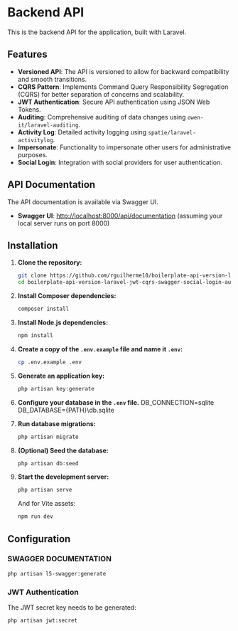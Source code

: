 # Backend API

This is the backend API for the application, built with Laravel.

## Features

- **Versioned API**: The API is versioned to allow for backward compatibility and smooth transitions.
- **CQRS Pattern**: Implements Command Query Responsibility Segregation (CQRS) for better separation of concerns and scalability.
- **JWT Authentication**: Secure API authentication using JSON Web Tokens.
- **Auditing**: Comprehensive auditing of data changes using `owen-it/laravel-auditing`.
- **Activity Log**: Detailed activity logging using `spatie/laravel-activitylog`.
- **Impersonate**: Functionality to impersonate other users for administrative purposes.
- **Social Login**: Integration with social providers for user authentication.

## API Documentation

The API documentation is available via Swagger UI.

- **Swagger UI**: [http://localhost:8000/api/documentation](http://localhost:8000/api/documentation) (assuming your local server runs on port 8000)

## Installation

1. **Clone the repository:**

   ```bash
   git clone https://github.com/rguilherme10/boilerplate-api-version-laravel-jwt-cqrs-swagger-social-login-audit-impersonate.git
   cd boilerplate-api-version-laravel-jwt-cqrs-swagger-social-login-audit-impersonate
   ```

2. **Install Composer dependencies:**

   ```bash
   composer install
   ```

3. **Install Node.js dependencies:**

   ```bash
   npm install
   ```

4. **Create a copy of the `.env.example` file and name it `.env`:**

   ```bash
   cp .env.example .env
   ```

5. **Generate an application key:**

   ```bash
   php artisan key:generate
   ```

6. **Configure your database in the `.env` file.**
    DB_CONNECTION=sqlite
    DB_DATABASE={PATH}\\db.sqlite

7. **Run database migrations:**

   ```bash
   php artisan migrate
   ```

8. **(Optional) Seed the database:**

   ```bash
   php artisan db:seed
   ```

9. **Start the development server:**

    ```bash
    php artisan serve
    ```

    And for Vite assets:

    ```bash
    npm run dev
    ```

## Configuration

### SWAGGER DOCUMENTATION

```bash
php artisan l5-swagger:generate
```

### JWT Authentication

The JWT secret key needs to be generated:

```bash
php artisan jwt:secret
```